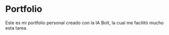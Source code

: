 # Portfolio
Este es mi portfolio personal creado con la IA Bolt, la cual me facilitó mucho esta tarea.
